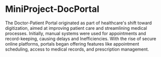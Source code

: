 # MiniProject-DocPortal
The Doctor-Patient Portal originated as part of healthcare's shift toward digitization, aimed at improving patient care and streamlining medical processes. Initially, manual systems were used for appointments and record-keeping, causing delays and Inefficiencies. With the rise of secure online platforms, portals began offering features like appointment scheduling, access to medical records, and prescription management.
